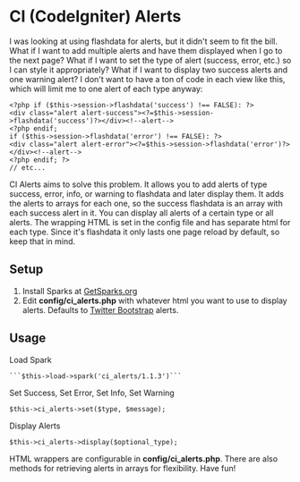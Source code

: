 CI (CodeIgniter) Alerts
============================

I was looking at using flashdata for alerts, but it didn't seem to fit the bill. What if I want to add multiple alerts and have them displayed when I go to the next page? What if I want to set the type of alert (success, error, etc.) so I can style it appropriately? What if I want to display two success alerts and one warning alert? I don't want to have a ton of code in each view like this, which will limit me to one alert of each type anyway:

    <?php if ($this->session->flashdata('success') !== FALSE): ?>
    <div class="alert alert-success"><?=$this->session->flashdata('success')?></div><!--alert-->
    <?php endif;
    if ($this->session->flashdata('error') !== FALSE): ?>
    <div class="alert alert-error"><?=$this->session->flashdata('error')?></div><!--alert-->
    <?php endif; ?>
    // etc...

CI Alerts aims to solve this problem. It allows you to add alerts of type success, error, info, or warning to flashdata and later display them. It adds the alerts to arrays for each one, so the success flashdata is an array with each success alert in it. You can display all alerts of a certain type or all alerts. The wrapping HTML is set in the config file and has separate html for each type. Since it's flashdata it only lasts one page reload by default, so keep that in mind.

Setup
----------------------------

1. Install Sparks at [GetSparks.org](http://getsparks.org)
3. Edit **config/ci_alerts.php** with whatever html you want to use to display alerts. Defaults to [Twitter Bootstrap](http://bootstrap.io) alerts.

Usage
----------------------------

Load Spark 

    ```$this->load->spark('ci_alerts/1.1.3')```

Set Success, Set Error, Set Info, Set Warning

    $this->ci_alerts->set($type, $message);
    
Display Alerts

    $this->ci_alerts->display($optional_type);

HTML wrappers are configurable in **config/ci_alerts.php**. There are also methods for retrieving alerts in arrays for flexibility. Have fun!